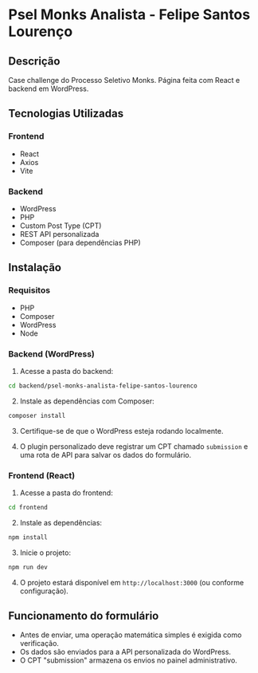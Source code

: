 # Psel Monks Analista - Felipe Santos Lourenço

## Descrição

Case challenge do Processo Seletivo Monks. Página feita com React e backend em WordPress.

## Tecnologias Utilizadas

### Frontend
- React
- Axios 
- Vite 

### Backend
- WordPress
- PHP
- Custom Post Type (CPT)
- REST API personalizada
- Composer (para dependências PHP)

## Instalação

### Requisitos
- PHP
- Composer
- WordPress
- Node

### Backend (WordPress)

1. Acesse a pasta do backend:
```bash
cd backend/psel-monks-analista-felipe-santos-lourenco
```

2. Instale as dependências com Composer:
```bash
composer install
```

3. Certifique-se de que o WordPress esteja rodando localmente.

4. O plugin personalizado deve registrar um CPT chamado `submission` e uma rota de API para salvar os dados do formulário.

### Frontend (React)

1. Acesse a pasta do frontend:
```bash
cd frontend
```

2. Instale as dependências:
```bash
npm install
```

3. Inicie o projeto:
```bash
npm run dev
```

4. O projeto estará disponível em `http://localhost:3000` (ou conforme configuração).

## Funcionamento do formulário

- Antes de enviar, uma operação matemática simples é exigida como verificação.
- Os dados são enviados para a API personalizada do WordPress.
- O CPT "submission" armazena os envios no painel administrativo.
